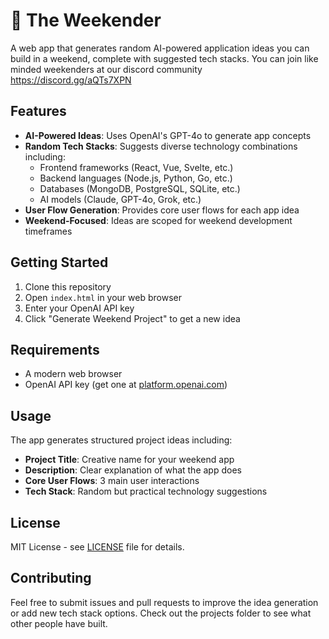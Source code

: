 # 🚀 The Weekender

A web app that generates random AI-powered application ideas you can build in a weekend, complete with suggested tech stacks. You can join like minded weekenders at our discord community https://discord.gg/aQTs7XPN

## Features

- **AI-Powered Ideas**: Uses OpenAI's GPT-4o to generate app concepts
- **Random Tech Stacks**: Suggests diverse technology combinations including:
  - Frontend frameworks (React, Vue, Svelte, etc.)
  - Backend languages (Node.js, Python, Go, etc.)
  - Databases (MongoDB, PostgreSQL, SQLite, etc.)
  - AI models (Claude, GPT-4o, Grok, etc.)
- **User Flow Generation**: Provides core user flows for each app idea
- **Weekend-Focused**: Ideas are scoped for weekend development timeframes

## Getting Started

1. Clone this repository
2. Open `index.html` in your web browser
3. Enter your OpenAI API key
4. Click "Generate Weekend Project" to get a new idea

## Requirements

- A modern web browser
- OpenAI API key (get one at [platform.openai.com](https://platform.openai.com))

## Usage

The app generates structured project ideas including:
- **Project Title**: Creative name for your weekend app
- **Description**: Clear explanation of what the app does
- **Core User Flows**: 3 main user interactions
- **Tech Stack**: Random but practical technology suggestions

## License

MIT License - see [LICENSE](LICENSE) file for details.

## Contributing

Feel free to submit issues and pull requests to improve the idea generation or add new tech stack options. Check out the projects folder to see what other people have built.

